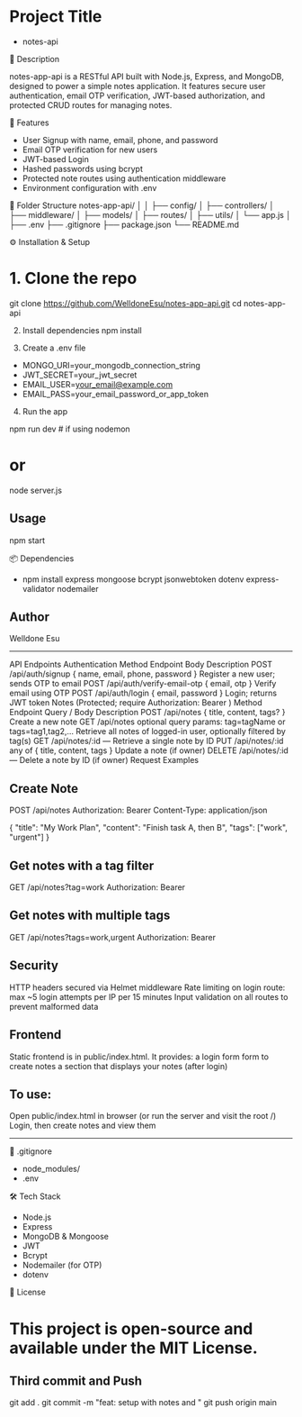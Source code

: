 # Project Title
- notes-api

📝 Description

notes-app-api is a RESTful API built with Node.js, Express, and MongoDB, designed to power a simple notes application. It features secure user authentication, email OTP verification, JWT-based authorization, and protected CRUD routes for managing notes.

🚀 Features
- User Signup with name, email, phone, and password
- Email OTP verification for new users
- JWT-based Login
- Hashed passwords using bcrypt
- Protected note routes using authentication middleware
- Environment configuration with .env

📁 Folder Structure
notes-app-api/
│
│   ├── config/
│   ├── controllers/
│   ├── middleware/
│   ├── models/
│   ├── routes/
│   ├── utils/
│   └── app.js
│
├── .env
├── .gitignore
├── package.json
└── README.md


⚙️ Installation & Setup
# 1. Clone the repo

git clone https://github.com/WelldoneEsu/notes-app-api.git
cd notes-app-api


2. Install dependencies
npm install

3. Create a .env file
- MONGO_URI=your_mongodb_connection_string
- JWT_SECRET=your_jwt_secret
- EMAIL_USER=your_email@example.com
- EMAIL_PASS=your_email_password_or_app_token


4. Run the app

npm run dev   # if using nodemon
# or
node server.js

 ## Usage 
 npm start

📦 Dependencies
- npm install express mongoose bcrypt jsonwebtoken dotenv express-validator nodemailer


## Author
Welldone Esu 

---
API Endpoints
Authentication
Method	Endpoint	Body	Description
POST	/api/auth/signup	{ name, email, phone, password }	Register a new user; sends OTP to email
POST	/api/auth/verify-email-otp	{ email, otp }	Verify email using OTP
POST	/api/auth/login	{ email, password }	Login; returns JWT token
Notes (Protected; require Authorization: Bearer <token>)
Method	Endpoint	Query / Body	Description
POST	/api/notes	{ title, content, tags? }	Create a new note
GET	/api/notes	optional query params: tag=tagName or tags=tag1,tag2,...	Retrieve all notes of logged-in user, optionally filtered by tag(s)
GET	/api/notes/:id	—	Retrieve a single note by ID
PUT	/api/notes/:id	any of { title, content, tags }	Update a note (if owner)
DELETE	/api/notes/:id	—	Delete a note by ID (if owner)
Request Examples

## Create Note
POST /api/notes
Authorization: Bearer <token>
Content-Type: application/json

{
  "title": "My Work Plan",
  "content": "Finish task A, then B",
  "tags": ["work", "urgent"]
}


## Get notes with a tag filter
GET /api/notes?tag=work
Authorization: Bearer <token>


## Get notes with multiple tags
GET /api/notes?tags=work,urgent
Authorization: Bearer <token>

## Security
HTTP headers secured via Helmet middleware
Rate limiting on login route: max ~5 login attempts per IP per 15 minutes
Input validation on all routes to prevent malformed data

## Frontend

Static frontend is in public/index.html. It provides:
a login form
form to create notes
a section that displays your notes (after login)

## To use:
Open public/index.html in browser (or run the server and visit the root /)
Login, then create notes and view them

---

📌 .gitignore

- node_modules/
- .env


🛠️ Tech Stack

- Node.js
- Express
- MongoDB & Mongoose
- JWT
- Bcrypt
- Nodemailer (for OTP)
- dotenv

🤝 License
# This project is open-source and available under the MIT License.



##  Third commit and Push

git add .
git commit -m "feat: setup with notes and "
git push origin main